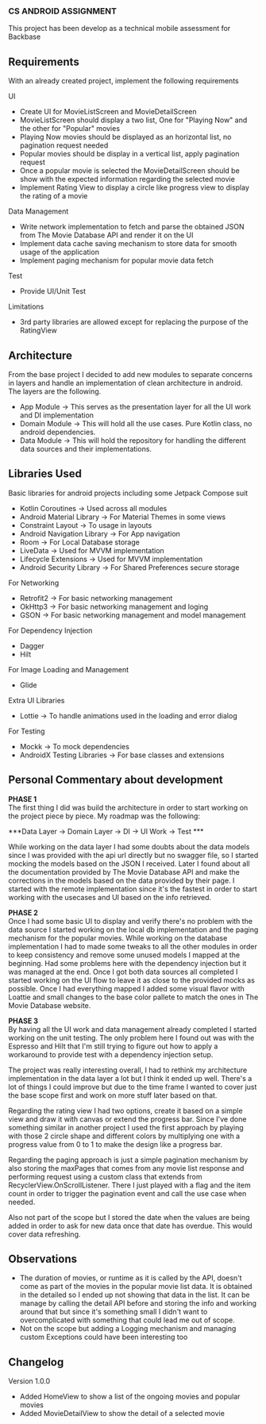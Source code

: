 ### CS ANDROID ASSIGNMENT

This project has been develop as a technical mobile assessment for
Backbase

## Requirements

With an already created project, implement the following requirements

UI
* Create UI for MovieListScreen and MovieDetailScreen
* MovieListScreen should display a two list, One for "Playing Now" and
  the other for "Popular" movies
* Playing Now movies should be displayed as an horizontal list, no
  pagination request needed
* Popular movies should be display in a vertical list, apply pagination
  request
* Once a popular movie is selected the MovieDetailScreen should be show
  with the expected information regarding the selected movie
* Implement Rating View to display a circle like progress view to
  display the rating of a movie

Data Management
* Write network implementation to fetch and parse the obtained JSON from
  The Movie Database API and render it on the UI
* Implement data cache saving mechanism to store data for smooth usage
  of the application
* Implement paging mechanism for popular movie data fetch

Test
* Provide UI/Unit Test

Limitations
* 3rd party libraries are allowed except for replacing the purpose of
  the RatingView

## Architecture

From the base project I decided to add new modules to separate concerns
in layers and handle an implementation of clean architecture in android.  
The layers are the following.

* App Module -> This serves as the presentation layer for all the UI
  work and DI implementation
* Domain Module -> This will hold all the use cases. Pure Kotlin class,
  no android dependencies.
* Data Module -> This will hold the repository for handling the
  different data sources and their implementations.

## Libraries Used

Basic libraries for android projects including some Jetpack Compose suit
* Kotlin Coroutines -> Used across all modules
* Android Material Library -> For Material Themes in some views
* Constraint Layout -> To usage in layouts
* Android Navigation Library -> For App navigation
* Room -> For Local Database storage
* LiveData -> Used for MVVM implementation
* Lifecycle Extensions -> Used for MVVM implementation
* Android Security Library -> For Shared Preferences secure storage

For Networking
* Retrofit2 -> For basic networking management
* OkHttp3 -> For basic networking management and loging
* GSON -> For basic networking management and model management

For Dependency Injection
* Dagger
* Hilt

For Image Loading and Management
* Glide

Extra UI Libraries
* Lottie -> To handle animations used in the loading and error dialog

For Testing
* Mockk -> To mock dependencies
* AndroidX Testing Libraries -> For base classes and extensions

## Personal Commentary about development

**PHASE 1**  
The first thing I did was build the architecture in order to start
working on the project piece by piece. My roadmap was the following:

***Data Layer -> Domain Layer -> DI -> UI Work -> Test ***

While working on the data layer I had some doubts about the data models
since I was provided with the api url directly but no swagger file, so I
started mocking the models based on the JSON I received. Later I found
about all the documentation provided by The Movie Database API and make
the corrections in the models based on the data provided by their page.
I started with the remote implementation since it's the fastest in order
to start working with the usecases and UI based on the info retrieved.

**PHASE 2**  
Once I had some basic UI to display and verify there's no problem with
the data source I started working on the local db implementation and the
paging mechanism for the popular movies. While working on the database
implementation I had to made some tweaks to all the other modules in
order to keep consistency and remove some unused models I mapped at the
beginning. Had some problems here with the dependency injection but it
was managed at the end. Once I got both data sources all completed I
started working on the UI flow to leave it as close to the provided
mocks as possible. Once I had everything mapped I added some visual
flavor with Loattie and small changes to the base color pallete to match
the ones in The Movie Database website.

**PHASE 3**  
By having all the UI work and data management already completed I
started working on the unit testing. The only problem here I found out
was with the Espresso and Hilt that I'm still trying to figure out how
to apply a workaround to provide test with a dependency injection setup.

The project was really interesting overall, I had to rethink my
architecture implementation in the data layer a lot but I think it ended
up well. There's a lot of things I could improve but due to the time
frame I wanted to cover just the base scope first and work on more stuff
later based on that.

Regarding the rating view I had two options, create it based on a simple
view and draw it with canvas or extend the progress bar. Since I've done
something similar in another project I used the first approach by
playing with those 2 circle shape and different colors by multiplying
one with a progress value from 0 to 1 to make the design like a progress
bar.

Regarding the paging approach is just a simple pagination mechanism by
also storing the maxPages that comes from any movie list response and
performing request using a custom class that extends from
RecyclerView.OnScrollListener. There I just played with a flag and the
item count in order to trigger the pagination event and call the use
case when needed.

Also not part of the scope but I stored the date when the values are
being added in order to ask for new data once that date has overdue.
This would cover data refreshing.

## Observations

* The duration of movies, or runtime as it is called by the API, doesn't
  come as part of the movies in the popular movie list data. It is
  obtained in the detailed so I ended up not showing that data in the
  list. It can be manage by calling the detail API before and storing
  the info and working around that but since it's something small I
  didn't want to overcomplicated with something that could lead me out
  of scope.
* Not on the scope but adding a Logging mechanism and managing custom
  Exceptions could have been interesting too

## Changelog

Version 1.0.0

* Added HomeView to show a list of the ongoing movies and popular movies
* Added MovieDetailView to show the detail of a selected movie

